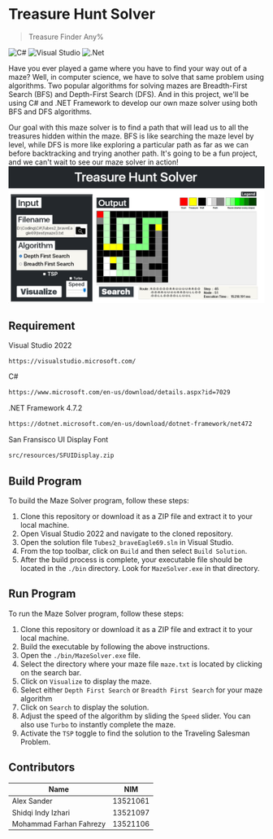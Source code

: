 # Treasure Hunt Solver
> Treasure Finder Any%

![C#](https://img.shields.io/badge/c%23-%23239120.svg?style=for-the-badge&logo=c-sharp&logoColor=white)
![Visual Studio](https://img.shields.io/badge/Visual%20Studio-5C2D91.svg?style=for-the-badge&logo=visual-studio&logoColor=white)
![.Net](https://img.shields.io/badge/.NET-5C2D91?style=for-the-badge&logo=.net&logoColor=white)

Have you ever played a game where you have to find your way out of a maze? Well, in computer science, we have to solve that same problem using algorithms. Two popular algorithms for solving mazes are Breadth-First Search (BFS) and Depth-First Search (DFS). And in this project, we'll be using C# and .NET Framework to develop our own maze solver using both BFS and DFS algorithms.

Our goal with this maze solver is to find a path that will lead us to all the treasures hidden within the maze. BFS is like searching the maze level by level, while DFS is more like exploring a particular path as far as we can before backtracking and trying another path. It's going to be a fun project, and we can't wait to see our maze solver in action!
![](src/resources/header.png)

## Requirement

Visual Studio 2022

```
https://visualstudio.microsoft.com/
```
C#

```sh
https://www.microsoft.com/en-us/download/details.aspx?id=7029
```
.NET Framework 4.7.2

```sh
https://dotnet.microsoft.com/en-us/download/dotnet-framework/net472
```
San Fransisco UI Display Font
```sh
src/resources/SFUIDisplay.zip
```

## Build Program
To build the Maze Solver program, follow these steps:

1. Clone this repository or download it as a ZIP file and extract it to your local machine.
2. Open Visual Studio 2022 and navigate to the cloned repository.
3. Open the solution file `Tubes2_braveEagle69.sln` in Visual Studio.
4. From the top toolbar, click on `Build` and then select `Build Solution`.
5. After the build process is complete, your executable file should be located in the `./bin` directory. Look for `MazeSolver.exe` in that directory.

## Run Program
To run the Maze Solver program, follow these steps:

1. Clone this repository or download it as a ZIP file and extract it to your local machine.
2. Build the executable by following the above instructions.
3. Open the `./bin/MazeSolver.exe` file.
4. Select the directory where your maze file `maze.txt` is located by clicking on the search bar.
5. Click on `Visualize` to display the maze.
6. Select either `Depth First Search` or `Breadth First Search` for your maze algorithm
6. Click on `Search` to display the solution.
7. Adjust the speed of the algorithm by sliding the `Speed` slider. You can also use `Turbo` to instantly complete the maze.
8. Activate the `TSP` toggle to find the solution to the Traveling Salesman Problem.


## Contributors

| Name | NIM |
| -------- | -------- |
| Alex Sander | 13521061 |
| Shidqi Indy Izhari | 13521097 |
| Mohammad Farhan Fahrezy | 13521106 |

